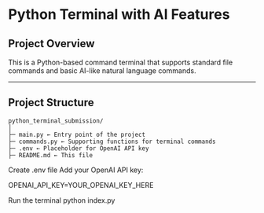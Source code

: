 # Python Terminal with AI Features

## Project Overview
This is a Python-based command terminal that supports standard file commands and basic AI-like natural language commands.

---

## Project Structure
```
python_terminal_submission/
│
├─ main.py ← Entry point of the project
├─ commands.py ← Supporting functions for terminal commands
├─ .env ← Placeholder for OpenAI API key
├─ README.md ← This file

```
Create .env file
Add your OpenAI API key:

OPENAI_API_KEY=YOUR_OPENAI_KEY_HERE


Run the terminal
python index.py
